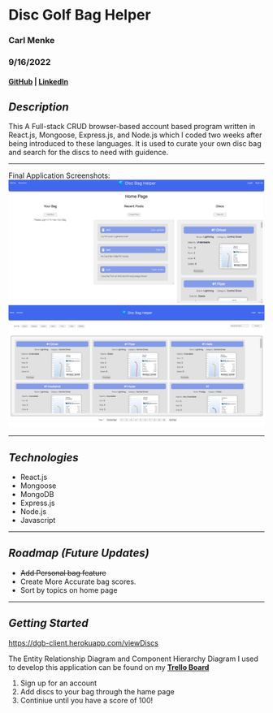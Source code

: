 # **Disc Golf Bag Helper**

### Carl Menke

### 9/16/2022

#### [GitHub](https://github.com/carlmenke) | [LinkedIn](https://www.linkedin.com/in/carl-menke-333226139/)


## **_Description_**

This A Full-stack CRUD browser-based account based program written in React.js, Mongoose, Express.js, and Node.js which I coded two weeks after being introduced to these languages. It is used to curate your own disc bag and search for the discs to need with guidence.


---

Final Application Screenshots:
![**home_page**](./home.png)
![**trade_page**](./view.png)

---

## **_Technologies_**

- React.js
- Mongoose
- MongoDB
- Express.js
- Node.js
- Javascript

---

## **_Roadmap (Future Updates)_**

- ~~Add Personal bag feature~~
- Create More Accurate bag scores.
- Sort by topics on home page
---

## **_Getting Started_**

https://dgb-client.herokuapp.com/viewDiscs

The Entity Relationship Diagram and Component Hierarchy Diagram I used to develop this application can be found on my **[Trello Board](https://trello.com/b/ybdinFoQ/everything-games)**

1. Sign up for an account
2. Add discs to your bag through the hame page
3. Continiue until you have a score of 100!
